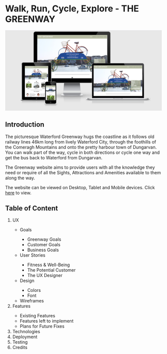 <h1>Walk, Run, Cycle, Explore - THE GREENWAY</h1>

<img src="./images/multi-screen.png" style="margin: 0;">


**<h2>Introduction</h2>**

The picturesque Waterford Greenway hugs the coastline as it 
follows old railway lines 46km long from lively Waterford City, through the 
foothills of the Comeragh Mountains and onto the pretty harbour town 
of Dungarvan. You can walk part of the way, cycle in both directions 
or cycle one way and get the bus back to Waterford from Dungarvan.

The Greenway website aims to provide users with all the knowledge they
need or require of all the Sights, Attractions and Amenities available to 
them along the way. 

The website can be viewed on Desktop, Tablet and Mobile devices. Click <a href="https://bar-dev.github.io/Greenway">here</a> to view.


**<h2>Table of Content</h2>**

<ol>
    <li>UX</li>
        <ul style="list-style-type:circle;">
            <li>Goals</li>
            <ul style="list-style-type:disc;">
                <li>Greenway Goals</li>
                <li>Customer Goals</li>
                <li>Business Goals</li>
            </ul>
            <li>User Stories</li>
            <ul style="list-style-type:disc;">
                <li>Fitness & Well-Being</li>
                <li>The Potential Customer</li>
                <li>The UX Designer</li>
            </ul>
            <li>Design</li>
            <ul style="list-style-type:disc;">
                <li>Colors</li>
                <li>Font</li>
            </ul>
            <li>Wireframes</li>
        </ul>
    <li>Features</li>
        <ul style="list-style-type:circle;">
            <li>Existing Features</li>
            <li>Features left to implement</li>
            <li>Plans for Future Fixes</li>
        </ul>
    <li>Technologies</li>
    <li>Deployment</li>
    <li>Testing</li>
    <li>Credits</li>
</ol>